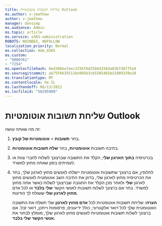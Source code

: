 ```yaml
---
title: שליחת תשובות אוטומטיות Outlook
ms.author: v-jmathew
author: v-jmathew
manager: dansimp
ms.audience: Admin
ms.topic: article
ms.service: o365-administration
ROBOTS: NOINDEX, NOFOLLOW
localization_priority: Normal
ms.collection: Adm_O365
ms.custom:
- "9000761"
- "7254"
ms.openlocfilehash: 0ed306ba7eec3256f6d25b642564a83bfd8ff5e9
ms.sourcegitcommit: ab75f66355116e995b3cb5505465b31989339e28
ms.translationtype: MT
ms.contentlocale: he-IL
ms.lasthandoff: 08/13/2021
ms.locfileid: "58295980"
---
```

# <a name="send-automatic-replies-from-outlook"></a>שליחת תשובות אוטומטיות Outlook

זה מה שאתה עושה:

1. בחר **תשובות**  >  **אוטומטיות של קובץ**.
2. בתיבה תשובות **אוטומטיות,** בחר **שלח תשובות אוטומטיות**.
3. בכרטיסיה **בתוך הארגון שלי**, הקלד את התשובה שברצונך לשלוח לחברי צוות או לעמיתים בזמן שאתה מחוץ למשרד.
4. לחלופין, אם ברצונך שתשובות אוטומטיות יישלחו לאנשים מחוץ  לארגון שלך, בחר את הכרטיסיה מחוץ לארגון שלי, בדוק את התיבה השב אוטומטית לאנשים מחוץ לארגון **שלי** ולאחר מכן הקלד את התגובה שברצונך לשלוח כאשר אתה מחוץ למשרד. בחר אם ברצונך לשלוח תשובות לאנשי הקשר **שלי בלבד** או לכל אדם **מחוץ לארגון שלי** ששולח לך הודעות.

    **הערה:** שליחת תשובות אוטומטיות לכל **אדם מחוץ לארגון** שלי תשלח את התשובה האוטומטית שלך לכל דואר אלקטרוני, כולל ידיעונים, פרסומות וייתכן, דואר זבל. אם ברצונך לשלוח תשובות אוטומטיות לאנשים מחוץ לארגון שלך, מומלץ לבחור את **אנשי הקשר שלי בלבד.**
